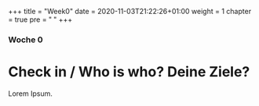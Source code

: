 +++
title = "Week0"
date = 2020-11-03T21:22:26+01:00
weight = 1
chapter = true
pre = "<b> </b>"
+++

### Woche 0

# Check in / Who is who? Deine Ziele?

Lorem Ipsum.